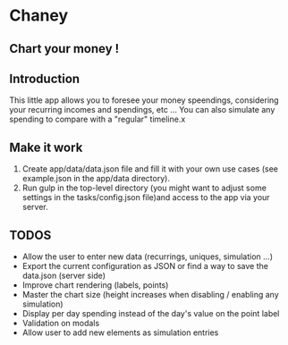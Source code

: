 # Chaney

## Chart your money !

## Introduction
This little app allows you to foresee your money speendings, considering your recurring incomes and spendings, etc ...
You can also simulate any spending to compare with a "regular" timeline.x

## Make it work
1. Create app/data/data.json file and fill it with your own use cases (see example.json in the app/data directory).
2. Run gulp in the top-level directory (you might want to adjust some settings in the tasks/config.json file)and access to the app via your server.

## TODOS
- Allow the user to enter new data (recurrings, uniques, simulation ...)
- Export the current configuration as JSON or find a way to save the data.json (server side)
- Improve chart rendering (labels, points)
- Master the chart size (height increases when disabling / enabling any simulation)
- Display per day spending instead of the day's value on the point label
- Validation on modals
- Allow user to add new elements as simulation entries